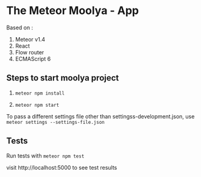 # The Meteor Moolya - App
Based on :

1. Meteor v1.4
1. React
1. Flow router
1. ECMAScript 6

## Steps to start moolya project ##
1. `meteor npm install`

1. `meteor npm start`

To pass a different settings file other than settingss-development.json, use `meteor settings --settings-file.json`


## Tests ##
Run tests with `meteor npm test`

visit http://localhost:5000 to see test results